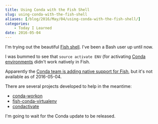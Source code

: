```yaml
---
title: Using Conda with the Fish Shell
slug: using-conda-with-the-fish-shell
aliases: [/blog/2016/May/04/using-conda-with-the-fish-shell/]
categories:
    - Today I Learned
date: 2016-05-04
---
```


I'm trying out the beautiful [Fish shell](https://fishshell.com/). I've been a Bash user up until now.

I was bummed to see that `source activate ENV` (for activating [Conda environments](https://docs.conda.io/projects/conda/en/latest/user-guide/tasks/manage-environments.html) didn't work natively in Fish.

Apparently the [Conda team is adding native support for Fish](https://groups.google.com/a/continuum.io/d/msg/conda/8aaYESlLZI8/Ov1UcFhWCAAJ), but it's not available as of 2016-05-04.

There are several projects developed to help in the meantime:

* [conda-workon](http://pypi.python.org/pypi/conda-workon/0.3.0)
* [fish-conda-virtualenv](https://github.com/fabioramponi/fish-conda-virtualenv)
* [condactivate](https://gist.github.com/jiffyclub/9679788)

I'm going to wait for the Conda update to be released.
